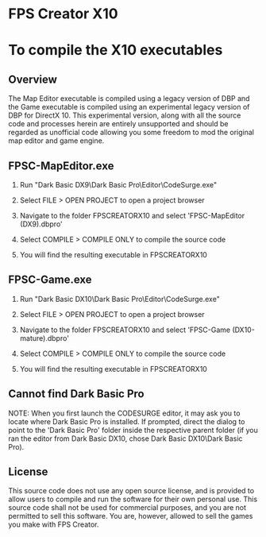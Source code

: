 # FPS Creator X10

To compile the X10 executables
==============================

Overview
--------

The Map Editor executable is compiled using a legacy version of DBP and the Game executable is compiled using an experimental legacy version of DBP for DirectX 10. This experimental version, along with all the source code and processes herein are entirely unsupported and should be regarded as unofficial code allowing you some freedom to mod the original map editor and game engine.

FPSC-MapEditor.exe
------------------

1. Run "Dark Basic DX9\Dark Basic Pro\Editor\CodeSurge.exe"

2. Select FILE > OPEN PROJECT to open a project browser

3. Navigate to the folder FPSCREATORX10 and select 'FPSC-MapEditor (DX9).dbpro'

4. Select COMPILE > COMPILE ONLY to compile the source code

5. You will find the resulting executable in FPSCREATORX10

FPSC-Game.exe
-------------

1. Run "Dark Basic DX10\Dark Basic Pro\Editor\CodeSurge.exe"

2. Select FILE > OPEN PROJECT to open a project browser

3. Navigate to the folder FPSCREATORX10 and select 'FPSC-Game (DX10-mature).dbpro'

4. Select COMPILE > COMPILE ONLY to compile the source code

5. You will find the resulting executable in FPSCREATORX10

Cannot find Dark Basic Pro
--------------------------

NOTE: When you first launch the CODESURGE editor, it may ask you to locate where Dark Basic Pro is installed. If prompted, direct the dialog to point to the 'Dark Basic Pro' folder inside the respective parent folder (if you ran the editor from Dark Basic DX10, chose Dark Basic DX10\Dark Basic Pro).

License
--------------------------

This source code does not use any open source license, and is provided to allow users to compile and run the software for their own personal use. This source code shall not be used for commercial purposes, and you are not permitted to sell this software. You are, however, allowed to sell the games you make with FPS Creator.
